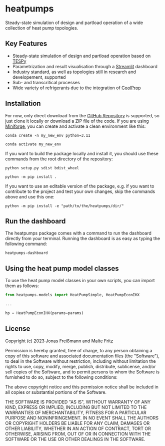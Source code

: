 # heatpumps

Steady-state simulation of design and partload operation of a wide collection of heat pump topologies.

## Key Features

  - Steady-state simulation of design and partload operation based on [TESPy](https://github.com/oemof/tespy)
  - Parametrization and result visualisation through a [Streamlit](https://github.com/streamlit/streamlit) dashboard
  - Industry standard, as well as topologies still in research and developement, supported
  - Sub- and transcritical processes
  - Wide variety of refrigerants due to the integration of [CoolProp](https://github.com/CoolProp/CoolProp)

## Installation

For now, only direct download from the [GitHub Repository](https://github.com/jfreissmann/heatpumps) is supported, so just clone it locally or download a ZIP file of the code.  If you are using [Miniforge](https://github.com/conda-forge/miniforge), you can create and activate a clean environment like this:

```
conda create -n my_new_env python=3.11
```

```
conda activate my_new_env
```

If you want to build the package locally and install it, you should use these commands from the root directory of the repository:

```
python setup.py sdist bdist_wheel
```

```
python -m pip install .
```

If you want to use an editable version of the package, e.g. if you want to contribute to the project and test your own changes, skip the commands above and use this one:

```
python -m pip install -e "path/to/the/heatpumps/dir/"
```

## Run the dashboard

The heatpumps package comes with a command to run the dashboard directly from your terminal. Running the dashboard is as easy as typing the following command:

```
heatpumps-dashboard
```

## Using the heat pump model classes

To use the heat pump model classes in your own scripts, you can import them as follows:

```python
from heatpumps.models import HeatPumpSimple, HeatPumpEconIHX

...

hp = HeatPumpEconIHX(params=params)
```

## License

Copyright (c) 2023 Jonas Freißmann and Malte Fritz

Permission is hereby granted, free of charge, to any person obtaining a copy
of this software and associated documentation files (the "Software"), to deal
in the Software without restriction, including without limitation the rights
to use, copy, modify, merge, publish, distribute, sublicense, and/or sell
copies of the Software, and to permit persons to whom the Software is
furnished to do so, subject to the following conditions:

The above copyright notice and this permission notice shall be included in all
copies or substantial portions of the Software.

THE SOFTWARE IS PROVIDED "AS IS", WITHOUT WARRANTY OF ANY KIND, EXPRESS OR
IMPLIED, INCLUDING BUT NOT LIMITED TO THE WARRANTIES OF MERCHANTABILITY,
FITNESS FOR A PARTICULAR PURPOSE AND NONINFRINGEMENT. IN NO EVENT SHALL THE
AUTHORS OR COPYRIGHT HOLDERS BE LIABLE FOR ANY CLAIM, DAMAGES OR OTHER
LIABILITY, WHETHER IN AN ACTION OF CONTRACT, TORT OR OTHERWISE, ARISING FROM,
OUT OF OR IN CONNECTION WITH THE SOFTWARE OR THE USE OR OTHER DEALINGS IN THE
SOFTWARE.
